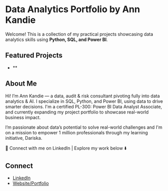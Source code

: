 # Data Analytics Portfolio by Ann Kandie

Welcome! This is a collection of my practical projects showcasing data analytics skills using **Python, SQL, and Power BI**.

## Featured Projects
- **


## About Me
Hi! I’m Ann Kandie — a data, audit & risk consultant pivoting fully into data analytics & AI. I specialize in SQL, Python, and Power BI, using data to drive smarter decisions. I'm a certified PL-300: Power BI Data Analyst Associate, and currently expanding my project portfolio to showcase real-world business impact.

I’m passionate about data’s potential to solve real-world challenges and I'm on a mission to empower 1 million professionals through my learning initiative, Dariska.

🔗 Connect with me on LinkedIn | Explore my work below ⬇️

## Connect
- [LinkedIn](https://www.linkedin.com/in/ann-kandie-121b3481/)
- [Website/Portfolio]()
